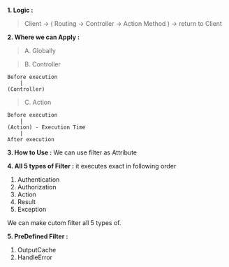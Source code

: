 **1. Logic :** 
> Client -> ( Routing -> Controller -> Action Method ) -> return to Client


**2. Where we can Apply :**
> A. Globally

> B. Controller 
```
Before execution
    |
(Controller)
```
  
> C. Action 
```
Before execution
    |
(Action) - Execution Time
    |
After execution
````
**3. How to Use :**
We can use filter as Attribute 

**4. All 5 types of Filter :**
it executes exact in following order
1. Authentication
2. Authorization
3. Action
4. Result
5. Exception

We can make cutom filter all 5 types of.

**5. PreDefined Filter :**
1. OutputCache
2. HandleError


